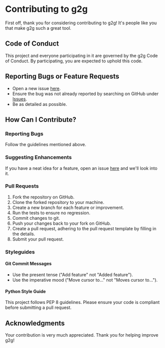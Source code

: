 # Contributing to g2g

First off, thank you for considering contributing to g2g! It's people like you that make g2g such a great tool.

## Code of Conduct

This project and everyone participating in it are governed by the g2g Code of Conduct. By participating, you are expected to uphold this code.

## Reporting Bugs or Feature Requests

- Open a new issue [here](https://github.com/gni/g2g/issues/new).
- Ensure the bug was not already reported by searching on GitHub under [Issues](https://github.com/gni/g2g/issues).
- Be as detailed as possible.

## How Can I Contribute?

### Reporting Bugs

Follow the guidelines mentioned above.

### Suggesting Enhancements

If you have a neat idea for a feature, open an issue [here](https://github.com/gni/g2g/issues/new) and we'll look into it.

### Pull Requests

1. Fork the repository on GitHub.
2. Clone the forked repository to your machine.
3. Create a new branch for each feature or improvement.
4. Run the tests to ensure no regression.
5. Commit changes to git.
6. Push your changes back to your fork on GitHub.
7. Create a pull request, adhering to the pull request template by filling in the details.
8. Submit your pull request.

### Styleguides

#### Git Commit Messages

- Use the present tense ("Add feature" not "Added feature").
- Use the imperative mood ("Move cursor to..." not "Moves cursor to...").

#### Python Style Guide

This project follows PEP 8 guidelines. Please ensure your code is compliant before submitting a pull request.

## Acknowledgments

Your contribution is very much appreciated. Thank you for helping improve g2g!